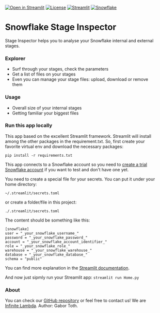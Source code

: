 [![Open in Streamlit](https://static.streamlit.io/badges/streamlit_badge_black_white.svg)](https://il-toti-sf-stage-explorer.streamlit.app/)
[![License](https://img.shields.io/badge/License-Apache_2.0-blue.svg)](https://opensource.org/licenses/Apache-2.0)
[![Streamlit](https://img.shields.io/badge/-Streamlit-FF4B4B?logo=Streamlit&logoColor=white&style=flat)](https://www.streamlit.io/)
[![Snowflake](https://img.shields.io/badge/-Snowflake-29B5E8?logo=snowflake&logoColor=white)](https://www.snowflake.com/)

# Snowflake Stage Inspector
Stage Inspector helps you to analyse your Snowflake internal and external stages.

### Explorer
- Surf through your stages, check the parameters
- Get a list of files on your stages
- Even you can manage your stage files: upload, download or remove them

### Usage
- Overall size of your internal stages
- Getting familiar your biggest files
### Run this app locally
This app based on the excellent Streamlit framework. Streamlit will install among the other packages in the requirement.txt.
So, first create your favorite virtual env and download the necessary packages:
```
pip install -r requirements.txt
```

This app connects to a Snowflake account so you need to [create a trial Snowflake account](https://signup.snowflake.com/) if you want to test and don't have one yet.

You need to create a special file for your secrets. You can put it under your home directory:
```
~/.streamlit/secrets.toml
```
or create a folder/file in this project:
```
./.streamlit/secrets.toml
```

The content should be something like this:
```
[snowflake]
user = "_your_snowflake_username_"
password = "_your_snowflake_password_"
account = "_your_snowflake_account_identifier_"
role = "_your_snowflake_role_"
warehouse = "_your_snowflake_warehouse_"
database = "_your_snowflake_database_"
schema = "public"
```

You can find more explanation in the [Streamlit documentation](https://docs.streamlit.io/streamlit-community-cloud/get-started/deploy-an-app/connect-to-data-sources/secrets-management).

And now just sipmly run your Streamlit app:
`streamlit run Home.py`


### About
You can check our [GitHub repository](https://github.com/il-toti/streamlit-snowflake-stage-explorer) or feel free to contact us!
We are [Infinite Lambda](https://infinitelambda.com/).
Author: Gabor Toth.

